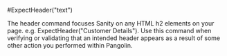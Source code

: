 #ExpectHeader("text")



The header command focuses Sanity on any HTML h2 elements on your page. e.g. ExpectHeader("Customer Details"). Use this command when verifying or validating that an intended header appears as a result of some other action you performed within Pangolin.